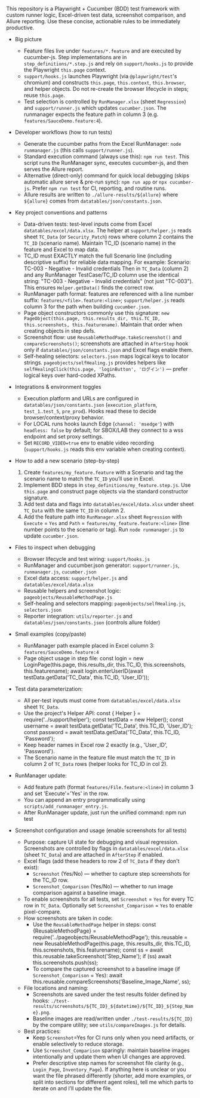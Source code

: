 This repository is a Playwright + Cucumber (BDD) test framework with custom runner logic, Excel-driven test data, screenshot comparison, and Allure reporting. Use these concise, actionable rules to be immediately productive.

- Big picture
  - Feature files live under `features/*.feature` and are executed by cucumber-js. Step implementations are in `step_definitions/*.step.js` and rely on `support/hooks.js` to provide the Playwright `this.page` context.
  - `support/hooks.js` launches Playwright (via `@playwright/test`'s chromium) and constructs `this.page`, `this.context`, `this.browser`, and helper objects. Do not re-create the browser lifecycle in steps; reuse `this.page`.
  - Test selection is controlled by `RunManager.xlsx` (sheet `Regression`) and `support/runner.js` which updates `cucumber.json`. The runmanager expects the feature path in column 3 (e.g. `features/SauceDemo.feature:4`).

- Developer workflows (how to run tests)
  - Generate the cucumber paths from the Excel RunManager: `node runmanager.js` (this calls `support/runner.js`).
  - Standard execution command (always use this): `npm run test`. This script runs the RunManager sync, executes cucumber-js, and then serves the Allure report.
  - Alternative (direct-only) command for quick local debugging (skips automatic allure serve & pre-run sync): `npm run app` or `npx cucumber-js`. Prefer `npm run test` for CI, reporting, and routine runs.
  - Allure results are written to `./allure-results/${allure}` where `${allure}` comes from `datatables/json/constants.json`.

- Key project conventions and patterns
  - Data-driven tests: test-level inputs come from Excel `datatables/excel/data.xlsx`. The helper at `support/helper.js` reads sheet `TC_Data` (or `Security_Patch`) rows where column 2 contains the `TC_ID` (scenario name). Maintain TC_ID (scenario name) in the feature and Excel to map data.
  - TC_ID must EXACTLY match the full Scenario line (including descriptive suffix) for reliable data mapping. For example:
    Scenario: TC-003 - Negative - Invalid credentials
    Then in `TC_Data` (column 2) and any RunManager TestCase/TC_ID column use the identical string:
    "TC-003 - Negative - Invalid credentials" (not just "TC-003"). This ensures `Helper.getData()` finds the correct row.
  - RunManager path format: features are referenced with a line number suffix: `features/<file>.feature:<line>`; `support/helper.js` reads column 3 for the path when building `cucumber.json`.
  - Page object constructors commonly use this signature: `new PageObject(this.page, this.results_dir, this.TC_ID, this.screenshots, this.featurename)`. Maintain that order when creating objects in step defs.
  - Screenshot flow: use `ReusableMethodPage.takeScreenshot()` and `compareScreenshots()`; screenshots are attached in `AfterStep` hook only if `datatables/json/constants.json` and Excel flags enable them.
  - Self-healing selectors: `selectors.json` maps logical keys to locator strings. `pageobjects/selfHealing.js` provides helpers like `selfHealingClick(this.page, 'loginButton', 'ログイン')` — prefer logical keys over hard-coded XPaths.

- Integrations & environment toggles
  - Execution platform and URLs are configured in `datatables/json/constants.json` (`execution_platform`, `test_1`..`test_5`, `pre_prod`). Hooks read these to decide browser/context/proxy behavior.
  - For LOCAL runs hooks launch Edge (`channel: 'msedge'`) with `headless: false` by default; for SBOX/LAB they connect to a wss endpoint and set proxy settings.
  - Set `RECORD_VIDEO=true` env to enable video recording (`support/hooks.js` reads this env variable when creating context).

- How to add a new scenario (step-by-step)
  1. Create `features/my_feature.feature` with a Scenario and tag the scenario name to match the `TC_ID` you’ll use in Excel.
  2. Implement BDD steps in `step_definitions/my_feature.step.js`. Use `this.page` and construct page objects via the standard constructor signature.
  3. Add test data and flags into `datatables/excel/data.xlsx` under sheet `TC_Data` with the same `TC_ID` in column 2.
  4. Add the feature path into `RunManager.xlsx` sheet `Regression` with `Execute` = `Yes` and `Path` = `features/my_feature.feature:<line>` (line number points to the scenario or tag). Run `node runmanager.js` to update `cucumber.json`.

- Files to inspect when debugging
  - Browser lifecycle and test wiring: `support/hooks.js`
  - RunManager and cucumber.json generator: `support/runner.js`, `runmanager.js`, `cucumber.json`
  - Excel data access: `support/helper.js` and `datatables/excel/data.xlsx`
  - Reusable helpers and screenshot logic: `pageobjects/ReusableMethodPage.js`
  - Self-healing and selectors mapping: `pageobjects/selfHealing.js`, `selectors.json`
  - Reporter integration: `utils/reporter.js` and `datatables/json/constants.json` (controls allure folder)

- Small examples (copy/paste)
  - RunManager path example placed in Excel column 3: `features/SauceDemo.feature:4`
  - Page object usage in step file:
    const login = new LoginPage(this.page, this.results_dir, this.TC_ID, this.screenshots, this.featurename);
    await login.enterUserID(await testData.getData('TC_Data', this.TC_ID, 'User_ID'));

- Test data parameterization:
  - All per-test inputs must come from `datatables/excel/data.xlsx` sheet `TC_Data`.
  - Use the project's Helper API:
    const { Helper } = require('../support/helper');
    const testData = new Helper();
    const username = await testData.getData('TC_Data', this.TC_ID, 'User_ID');
    const password = await testData.getData('TC_Data', this.TC_ID, 'Password');
  - Keep header names in Excel row 2 exactly (e.g., 'User_ID', 'Password').
  - The Scenario name in the feature file must match the `TC_ID` in column 2 of `TC_Data` rows (helper looks for TC_ID in col 2).

- RunManager update:
  - Add feature path (format `features/File.feature:<line>`) in column 3 and set 'Execute'='Yes' in the row.
  - You can append an entry programmatically using `scripts/add_runmanager_entry.js`.
  - After RunManager update, just run the unified command:
    npm run test

- Screenshot configuration and usage (enable screenshots for all tests)
  - Purpose: capture UI state for debugging and visual regression. Screenshots are controlled by flags in `datatables/excel/data.xlsx` (sheet `TC_Data`) and are attached in `AfterStep` if enabled.
  - Excel flags (add these headers to row 2 of `TC_Data` if they don't exist):
    - `Screenshot` (Yes/No) — whether to capture step screenshots for the TC_ID row.
    - `Screenshot_Comparison` (Yes/No) — whether to run image comparison against a baseline image.
  - To enable screenshots for all tests, set `Screenshot` = `Yes` for every TC row in `TC_Data`. Optionally set `Screenshot_Comparison` = `Yes` to enable pixel-compare.
  - How screenshots are taken in code:
    - Use the `ReusableMethodPage` helper in steps:
      const {ReusableMethodPage} = require('../pageobjects/ReusableMethodPage');
      this.reusable = new ReusableMethodPage(this.page, this.results_dir, this.TC_ID, this.screenshots, this.featurename);
      const ss = await this.reusable.takeScreenshot('Step_Name');
      if (ss) await this.screenshots.push(ss);
    - To compare the captured screenshot to a baseline image (if `Screenshot_Comparison` = Yes):
      await this.reusable.compareScreenshots('Baseline_Image_Name', ss);
  - File locations and naming:
    - Screenshots are saved under the test results folder defined by hooks: `./test-results/screenshots/${TC_ID}_${datetime}/${TC_ID}_${Step_Name}.png`.
    - Baseline images are read/written under `./test-results/${TC_ID}` by the compare utility; see `utils/compareImages.js` for details.
  - Best practices:
    - Keep `Screenshot`=Yes for CI runs only when you need artifacts, or enable selectively to reduce storage.
    - Use `Screenshot_Comparison` sparingly: maintain baseline images intentionally and update them when UI changes are approved.
    - Prefer descriptive step names for screenshot file clarity (e.g., `Login_Page`, `Inventory_Page`).
If anything here is unclear or you want the file phrased differently (shorter, add more examples, or split into sections for different agent roles), tell me which parts to iterate on and I’ll update the file.
